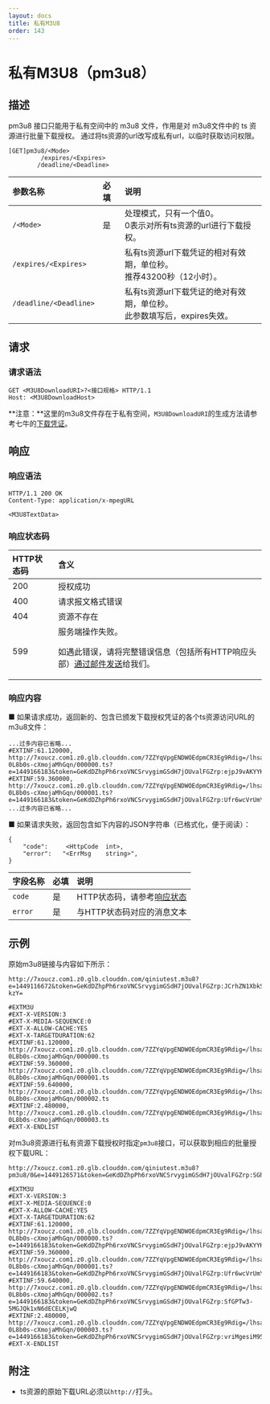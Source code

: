 ```yaml
---
layout: docs
title: 私有M3U8
order: 143
---
```


<a id="pm3u8"></a>
# 私有M3U8（pm3u8）

<a id="pm3u8-description"></a>
## 描述

pm3u8 接口只能用于私有空间中的 m3u8 文件，作用是对 m3u8文件中的 ts 资源进行批量下载授权。
通过将ts资源的url改写成私有url，以临时获取访问权限。  

<a id="pm3u8-specification"></a>

```
[GET]pm3u8/<Mode>
         /expires/<Expires>
        /deadline/<Deadline>
 ```

参数名称             | 必填 | 说明
:------------------- | :--- | :--------------------------------------------------------
`/<Mode>`            | 是   | 处理模式，只有一个值0。<br>0表示对所有ts资源的url进行下载授权。
`/expires/<Expires>` |    | 私有ts资源url下载凭证的相对有效期，单位秒。<br>推荐43200秒（12小时）。
`/deadline/<Deadline>`            |    | 私有ts资源url下载凭证的绝对有效期，单位秒。<br>此参数填写后，expires失效。

<a id="pm3u8-request"></a>
## 请求

<a id="pm3u8-request-syntax"></a>
### 请求语法

```
GET <M3U8DownloadURI>?<接口规格> HTTP/1.1
Host: <M3U8DownloadHost>
```
**注意：**这里的m3u8文件存在于私有空间，`M3U8DownloadURI`的生成方法请参考七牛的[下载凭证][download-tokenHref]。


<a id="pm3u8-response"></a>
## 响应

<a id="pm3u8-response-syntax"></a>
### 响应语法

```
HTTP/1.1 200 OK
Content-Type: application/x-mpegURL

<M3U8TextData>
```

<a id="pm3u8-response-status"></a>
### 响应状态码

HTTP状态码 | 含义
:--------- | :--------------------------
200        | 授权成功
400	       | 请求报文格式错误
404        | 资源不存在
599	       | 服务端操作失败。<p>如遇此错误，请将完整错误信息（包括所有HTTP响应头部）[通过邮件发送][sendBugReportHref]给我们。

<a id="pm3u8-response-body"></a>
### 响应内容

■ 如果请求成功，返回新的、包含已颁发下载授权凭证的各个ts资源访问URL的m3u8文件：

```
...过多内容已省略...
#EXTINF:61.120000,
http://7xoucz.com1.z0.glb.clouddn.com/7ZZYqVpgENDWOEdpmCR3Eg9Rdig=/lhsawSRA9-0L8b0s-cXmojaMhGqn/000000.ts?e=1449166183&token=GeKdDZhpPh6rxoVNCSrvygimGSdH7jOUvalFGZrp:ejpJ9vAKYYK1ZSpW6z3uS2pGBlo
#EXTINF:59.360000,
http://7xoucz.com1.z0.glb.clouddn.com/7ZZYqVpgENDWOEdpmCR3Eg9Rdig=/lhsawSRA9-0L8b0s-cXmojaMhGqn/000001.ts?e=1449166183&token=GeKdDZhpPh6rxoVNCSrvygimGSdH7jOUvalFGZrp:Ufr6wcVrUmY7jr8IpRH2fkCo2G0
...过多内容已省略...
```

■ 如果请求失败，返回包含如下内容的JSON字符串（已格式化，便于阅读）：  

```
{
	"code":     <HttpCode  int>, 
    "error":   "<ErrMsg    string>",
}
```

字段名称     | 必填 | 说明                              
:----------- | :--- | :--------------------------------------------------------------------
`code`       | 是   | HTTP状态码，请参考[响应状态](#pm3u8-response-status)
`error`      | 是   | 与HTTP状态码对应的消息文本

<a id="pm3u8-samples"></a>
## 示例

原始m3u8链接与内容如下所示：  

```
http://7xoucz.com1.z0.glb.clouddn.com/qiniutest.m3u8?e=1449116672&token=GeKdDZhpPh6rxoVNCSrvygimGSdH7jOUvalFGZrp:JCrhZN1XbkSeNBucKRzmx3R-kzY=

#EXTM3U
#EXT-X-VERSION:3
#EXT-X-MEDIA-SEQUENCE:0
#EXT-X-ALLOW-CACHE:YES
#EXT-X-TARGETDURATION:62
#EXTINF:61.120000,
http://7xoucz.com1.z0.glb.clouddn.com/7ZZYqVpgENDWOEdpmCR3Eg9Rdig=/lhsawSRA9-0L8b0s-cXmojaMhGqn/000000.ts
#EXTINF:59.360000,
http://7xoucz.com1.z0.glb.clouddn.com/7ZZYqVpgENDWOEdpmCR3Eg9Rdig=/lhsawSRA9-0L8b0s-cXmojaMhGqn/000001.ts
#EXTINF:59.640000,
http://7xoucz.com1.z0.glb.clouddn.com/7ZZYqVpgENDWOEdpmCR3Eg9Rdig=/lhsawSRA9-0L8b0s-cXmojaMhGqn/000002.ts
#EXTINF:2.480000,
http://7xoucz.com1.z0.glb.clouddn.com/7ZZYqVpgENDWOEdpmCR3Eg9Rdig=/lhsawSRA9-0L8b0s-cXmojaMhGqn/000003.ts
#EXT-X-ENDLIST
```

对m3u8资源进行私有资源下载授权时指定`pm3u8`接口，可以获取到相应的批量授权下载URL：  

```
http://7xoucz.com1.z0.glb.clouddn.com/qiniutest.m3u8?pm3u8/0&e=1449126571&token=GeKdDZhpPh6rxoVNCSrvygimGSdH7jOUvalFGZrp:SGhJE2aC685_YmHMOtJEngduFes=

#EXTM3U
#EXT-X-VERSION:3
#EXT-X-MEDIA-SEQUENCE:0
#EXT-X-ALLOW-CACHE:YES
#EXT-X-TARGETDURATION:62
#EXTINF:61.120000,
http://7xoucz.com1.z0.glb.clouddn.com/7ZZYqVpgENDWOEdpmCR3Eg9Rdig=/lhsawSRA9-0L8b0s-cXmojaMhGqn/000000.ts?e=1449166183&token=GeKdDZhpPh6rxoVNCSrvygimGSdH7jOUvalFGZrp:ejpJ9vAKYYK1ZSpW6z3uS2pGBlo
#EXTINF:59.360000,
http://7xoucz.com1.z0.glb.clouddn.com/7ZZYqVpgENDWOEdpmCR3Eg9Rdig=/lhsawSRA9-0L8b0s-cXmojaMhGqn/000001.ts?e=1449166183&token=GeKdDZhpPh6rxoVNCSrvygimGSdH7jOUvalFGZrp:Ufr6wcVrUmY7jr8IpRH2fkCo2G0
#EXTINF:59.640000,
http://7xoucz.com1.z0.glb.clouddn.com/7ZZYqVpgENDWOEdpmCR3Eg9Rdig=/lhsawSRA9-0L8b0s-cXmojaMhGqn/000002.ts?e=1449166183&token=GeKdDZhpPh6rxoVNCSrvygimGSdH7jOUvalFGZrp:SfGPTw3-5MGJQk1xN6dECELKjwQ
#EXTINF:2.480000,
http://7xoucz.com1.z0.glb.clouddn.com/7ZZYqVpgENDWOEdpmCR3Eg9Rdig=/lhsawSRA9-0L8b0s-cXmojaMhGqn/000003.ts?e=1449166183&token=GeKdDZhpPh6rxoVNCSrvygimGSdH7jOUvalFGZrp:vriMgesiM95izCCRUrfAMT3bdVs
#EXT-X-ENDLIST
```

<a id="pm3u8-remarks"></a>
## 附注

- ts资源的原始下载URL必须以`http://`打头。

[sendBugReportHref]:    mailto:support@qiniu.com?subject=599错误日志     "发送错误报告"
[download-tokenHref]:  /docs/v6/api/reference/security/download-token.html  "下载凭证"